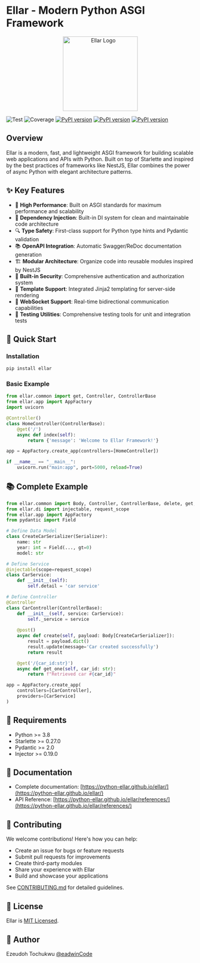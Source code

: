 # Ellar - Modern Python ASGI Framework
<p align="center">
  <img src="https://python-ellar.github.io/ellar/img/EllarLogoB.png" width="200" alt="Ellar Logo" />
</p>

![Test](https://github.com/python-ellar/ellar/actions/workflows/test_full.yml/badge.svg)
![Coverage](https://img.shields.io/codecov/c/github/python-ellar/ellar)
[![PyPI version](https://badge.fury.io/py/ellar.svg)](https://badge.fury.io/py/ellar)
[![PyPI version](https://img.shields.io/pypi/v/ellar.svg)](https://pypi.python.org/pypi/ellar)
[![PyPI version](https://img.shields.io/pypi/pyversions/ellar.svg)](https://pypi.python.org/pypi/ellar)

## Overview

Ellar is a modern, fast, and lightweight ASGI framework for building scalable web applications and APIs with Python. Built on top of Starlette and inspired by the best practices of frameworks like NestJS, Ellar combines the power of async Python with elegant architecture patterns.

## ✨ Key Features

- 🚀 **High Performance**: Built on ASGI standards for maximum performance and scalability
- 💉 **Dependency Injection**: Built-in DI system for clean and maintainable code architecture
- 🔍 **Type Safety**: First-class support for Python type hints and Pydantic validation
- 📚 **OpenAPI Integration**: Automatic Swagger/ReDoc documentation generation
- 🏗️ **Modular Architecture**: Organize code into reusable modules inspired by NestJS
- 🔐 **Built-in Security**: Comprehensive authentication and authorization system
- 🎨 **Template Support**: Integrated Jinja2 templating for server-side rendering
- 🔌 **WebSocket Support**: Real-time bidirectional communication capabilities
- 🧪 **Testing Utilities**: Comprehensive testing tools for unit and integration tests

## 🚀 Quick Start

### Installation

```bash
pip install ellar
```

### Basic Example

```python
from ellar.common import get, Controller, ControllerBase
from ellar.app import AppFactory
import uvicorn

@Controller()
class HomeController(ControllerBase):
    @get('/')
    async def index(self):
        return {'message': 'Welcome to Ellar Framework!'}

app = AppFactory.create_app(controllers=[HomeController])

if __name__ == "__main__":
    uvicorn.run("main:app", port=5000, reload=True)
```

## 📚 Complete Example

```python
from ellar.common import Body, Controller, ControllerBase, delete, get, post, put, Serializer
from ellar.di import injectable, request_scope
from ellar.app import AppFactory
from pydantic import Field

# Define Data Model
class CreateCarSerializer(Serializer):
    name: str
    year: int = Field(..., gt=0)
    model: str

# Define Service
@injectable(scope=request_scope)
class CarService:
    def __init__(self):
        self.detail = 'car service'

# Define Controller
@Controller
class CarController(ControllerBase):
    def __init__(self, service: CarService):
        self._service = service
    
    @post()
    async def create(self, payload: Body[CreateCarSerializer]):
        result = payload.dict()
        result.update(message='Car created successfully')
        return result

    @get('/{car_id:str}')
    async def get_one(self, car_id: str):
        return f"Retrieved car #{car_id}"

app = AppFactory.create_app(
    controllers=[CarController],
    providers=[CarService]
)
```

## 🔧 Requirements

- Python >= 3.8
- Starlette >= 0.27.0
- Pydantic >= 2.0
- Injector >= 0.19.0

## 📖 Documentation

- Complete documentation: [https://python-ellar.github.io/ellar/](https://python-ellar.github.io/ellar/)
- API Reference: [https://python-ellar.github.io/ellar/references/](https://python-ellar.github.io/ellar/references/)

## 🤝 Contributing

We welcome contributions! Here's how you can help:

- Create an issue for bugs or feature requests
- Submit pull requests for improvements
- Create third-party modules
- Share your experience with Ellar
- Build and showcase your applications

See [CONTRIBUTING.md](https://github.com/python-ellar/ellar/blob/main/docs/contribution.md) for detailed guidelines.

## 📝 License

Ellar is [MIT Licensed](LICENSE).

## 👤 Author

Ezeudoh Tochukwu [@eadwinCode](https://github.com/eadwinCode)
